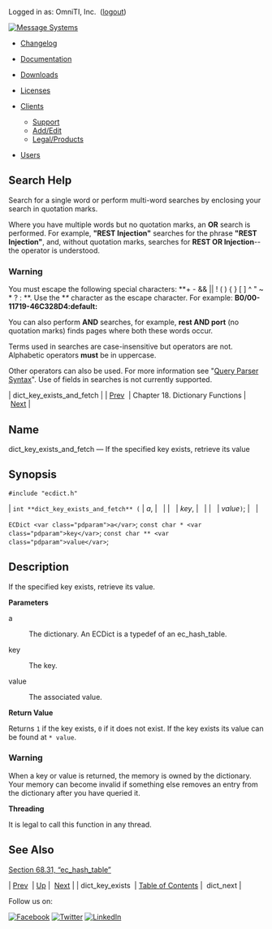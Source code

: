 Logged in as: OmniTI, Inc.  ([logout](https://support.messagesystems.com/logout.php))

[![Message Systems](https://support.messagesystems.com/images/ms-white205.png)](https://support.messagesystems.com/start.php) 

*   [Changelog](https://support.messagesystems.com/start.php?show=changelog)
*   [Documentation](https://support.messagesystems.com/docs/)
*   [Downloads](https://support.messagesystems.com/start.php)

*   [Licenses](https://support.messagesystems.com/license_summary.php)
*   <a href="">Clients</a>
    *   [Support](https://support.messagesystems.com/cs.php)
    *   [Add/Edit](https://support.messagesystems.com/edit_client.php)
    *   [Legal/Products](https://support.messagesystems.com/edit_products.php)
*   [Users](https://support.messagesystems.com/edit_customer.php)

## Search Help

Search for a single word or perform multi-word searches by enclosing your search in quotation marks.

Where you have multiple words but no quotation marks, an **OR** search is performed. For example, **"REST Injection"** searches for the phrase **"REST Injection"**, and, without quotation marks, searches for **REST OR Injection**--the operator is understood.

### Warning

You must escape the following special characters: **+ - && || ! ( ) { } [ ] ^ " ~ * ? : \**. Use the **\** character as the escape character. For example: **B0/00-11719-46C328D4\:default\:**

You can also perform **AND** searches, for example, **rest AND port** (no quotation marks) finds pages where both these words occur.

Terms used in searches are case-insensitive but operators are not. Alphabetic operators **must** be in uppercase.

Other operators can also be used. For more information see "[Query Parser Syntax](https://lucene.apache.org/core/old_versioned_docs/versions/3_0_0/queryparsersyntax.html)". Use of fields in searches is not currently supported.

| dict_key_exists_and_fetch |
| [Prev](apis.dict_key_exists.php)  | Chapter 18. Dictionary Functions |  [Next](apis.dict_next.php) |

<a name="apis.dict_key_exists_and_fetch"></a>
## Name

dict_key_exists_and_fetch — If the specified key exists, retrieve its value

## Synopsis

`#include "ecdict.h"`

| `int **dict_key_exists_and_fetch** (` | <var class="pdparam">a</var>, |   |
|   | <var class="pdparam">key</var>, |   |
|   | <var class="pdparam">value</var>`)`; |   |

`ECDict <var class="pdparam">a</var>`;
`const char * <var class="pdparam">key</var>`;
`const char ** <var class="pdparam">value</var>`;<a name="idp22580192"></a>
## Description

If the specified key exists, retrieve its value.

**Parameters**

<dl class="variablelist">

<dt>a</dt>

<dd>

The dictionary. An ECDict is a typedef of an ec_hash_table.

</dd>

<dt>key</dt>

<dd>

The key.

</dd>

<dt>value</dt>

<dd>

The associated value.

</dd>

</dl>

**Return Value**

Returns `1` if the key exists, `0` if it does not exist. If the key exists its value can be found at `* value`.

### Warning

When a key or value is returned, the memory is owned by the dictionary. Your memory can become invalid if something else removes an entry from the dictionary after you have queried it.

**Threading**

It is legal to call this function in any thread.

<a name="idp22592352"></a>
## See Also

[Section 68.31, “ec_hash_table”](structs.ec_hash_table.php "68.31. ec_hash_table")

| [Prev](apis.dict_key_exists.php)  | [Up](dict.php) |  [Next](apis.dict_next.php) |
| dict_key_exists  | [Table of Contents](index.php) |  dict_next |

Follow us on:

[![Facebook](https://support.messagesystems.com/images/icon-facebook.png)](http://www.facebook.com/messagesystems) [![Twitter](https://support.messagesystems.com/images/icon-twitter.png)](http://twitter.com/#!/MessageSystems) [![LinkedIn](https://support.messagesystems.com/images/icon-linkedin.png)](http://www.linkedin.com/company/message-systems)